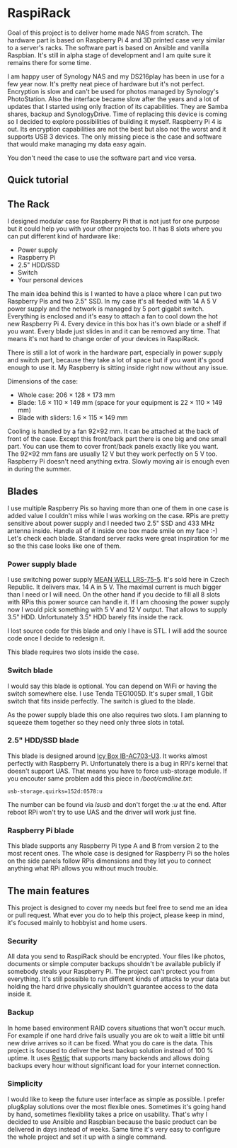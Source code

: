 # RaspiRack

Goal of this project is to deliver home made NAS from scratch. The hardware part is based on Raspberry Pi 4 and 3D printed case very similar to a server's racks. The software part is based on Ansible and vanilla Raspbian. It's still in alpha stage of development and I am quite sure it remains there for some time.

I am happy user of Synology NAS and my DS216play has been in use for a few year now. It's pretty neat piece of hardware but it's not perfect. Encryption is slow and can't be used for photos managed by Synology's PhotoStation. Also the interface became slow after the years and a lot of updates that I started using only fraction of its capabilities. They are Samba shares, backup and SynologyDrive. Time of replacing this device is coming so I decided to explore possibilities of building it myself. Raspberry Pi 4 is out. Its encryption capabilities are not the best but also not the worst and it supports USB 3 devices. The only missing piece is the case and software that would make managing my data easy again.

You don't need the case to use the software part and vice versa.

## Quick tutorial



## The Rack

I designed modular case for Raspberry Pi that is not just for one purpose but it could help you with your other projects too. It has 8 slots where you can put different kind of hardware like:

* Power supply
* Raspberry Pi
* 2.5" HDD/SSD
* Switch
* Your personal devices

The main idea behind this is I wanted to have a place where I can put two Raspberry Pis and two 2.5" SSD. In my case it's all feeded with 14 A 5 V power supply and the network is managed by 5 port gigabit switch. Everything is enclosed and it's easy to attach a fan to cool down the hot new Raspberry Pi 4. Every device in this box has it's own blade or a shelf if you want. Every blade just slides in and it can be removed any time. That means it's not hard to change order of your devices in RaspiRack.

There is still a lot of work in the hardware part, especially in power supply and switch part, because they take a lot of space but if you want it's good enough to use it. My Raspberry is sitting inside right now without any issue.

Dimensions of the case:

* Whole case: 206 × 128 × 173 mm
* Blade: 1.6 × 110 × 149 mm (space for your equipment is 22 × 110 × 149 mm)
* Blade with sliders: 1.6 × 115 × 149 mm 

Cooling is handled by a fan 92×92 mm. It can be attached at the back of front of the case. Except this front/back part there is one big and one small part. You can use them to cover front/back panels exactly like you want. The 92×92 mm fans are usually 12 V but they work perfectly on 5 V too. Raspberry Pi doesn't need anything extra. Slowly moving air is enough even in during the summer.

## Blades

I use multiple Raspberry Pis so having more than one of them in one case is added value I couldn't miss while I was working on the case. RPis are pretty sensitive about power supply and I needed two 2.5" SSD and 433 MHz antenna inside. Handle all of it inside one box made smile on my face :-) Let's check each blade. Standard server racks were great inspiration for me so the this case looks like one of them.

### Power supply blade

I use switching power supply [MEAN WELL LRS-75-5](http://www.mean-well.cz/assets/data/LRS-75-spec.pdf). It's sold here in Czech Republic. It delivers max. 14 A in 5 V. The maximal current is much bigger than I need or I will need. On the other hand if you decide to fill all 8 slots with RPis this power source can handle it. If I am choosing the power supply now I would pick something with 5 V and 12 V output. That allows to supply 3.5" HDD. Unfortunately 3.5" HDD barely fits inside the rack.

I lost source code for this blade and only I have is STL. I will add the source code once I decide to redesign it.

This blade requires two slots inside the case.

### Switch blade

I would say this blade is optional. You can depend on WiFi or having the switch somewhere else. I use Tenda TEG1005D. It's super small, 1 Gbit switch that fits inside perfectly. The switch is glued to the blade.

As the power supply blade this one also requires two slots. I am planning to squeeze them together so they need only three slots in total.

### 2.5" HDD/SSD blade

This blade is designed around [Icy Box IB-AC703-U3](https://www.amazon.de/IB-AC703-U3-SATA-Adapter-Schutzbox-Laufwerk-wei%C3%9F/dp/B01GDZACDK). It works almost perfectly with Raspberry Pi. Unfortunately there is a bug in RPi's kernel that doesn't support UAS. That means you have to force usb-storage module. If you encouter same problem add this piece in */boot/cmdline.txt*:

    usb-storage.quirks=152d:0578:u

The number can be found via *lsusb* and don't forget the *:u* at the end. After reboot RPi won't try to use UAS and the driver will work just fine.

### Raspberry Pi blade

This blade supports any Raspberry Pi type A and B from version 2 to the most recent ones. The whole case is designed for Raspberry Pi so the holes on the side panels follow RPis dimensions and they let you to connect anything what RPi allows you without much trouble.

## The main features

This project is designed to cover my needs but feel free to send me an idea or pull request. What ever you do to help this project, please keep in mind, it's focused mainly to hobbyist and home users.

### Security

All data you send to RaspiRack should be encrypted. Your files like photos, documents or simple computer backups shouldn't be available publicly if somebody steals your Raspberry Pi. The project can't protect you from everything. It's still possible to run different kinds of attacks to your data but holding the hard drive physically shouldn't guarantee access to the data inside it.

### Backup

In home based environment RAID covers situations that won't occur much. For example if one hard drive fails usually you are ok to wait a little bit until new drive arrives so it can be fixed. What you do care is the data. This project is focused to deliver the best backup solution instead of 100 % uptime. It uses [Restic](https://restic.net/) that supports many backends and allows doing backups every hour without significant load for your internet connection.

### Simplicity

I would like to keep the future user interface as simple as possible. I prefer plug&play solutions over the most flexible ones. Sometimes it's going hand by hand, sometimes flexibility takes a price on usability. That's why I decided to use Ansible and Raspbian because the basic product can be delivered in days instead of weeks. Same time it's very easy to configure the whole project and set it up with a single command.
